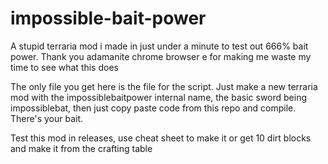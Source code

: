 # impossible-bait-power
A stupid terraria mod i made in just under a minute to test out 666% bait power. Thank you adamanite chrome browser e for making me waste my time to see what this does

The only file you get here is the file for the script. Just make a new terraria mod with the impossiblebaitpower internal name, the basic sword being impossiblebat, then just copy paste code from this repo and compile. There's your bait.

Test this mod in releases, use cheat sheet to make it or get 10 dirt blocks and make it from the crafting table
